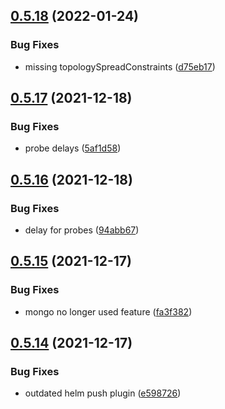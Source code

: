 ## [0.5.18](https://github.com/bsord-io/tiles-api/compare/0.5.17...0.5.18) (2022-01-24)


### Bug Fixes

* missing topologySpreadConstraints ([d75eb17](https://github.com/bsord-io/tiles-api/commit/d75eb17a816a8602f4b232cb05140c214e792e01))



## [0.5.17](https://github.com/bsord-io/tiles-api/compare/0.5.16...0.5.17) (2021-12-18)


### Bug Fixes

* probe delays ([5af1d58](https://github.com/bsord-io/tiles-api/commit/5af1d58a71ee5253a467f30c9b85de44f09f5cd6))



## [0.5.16](https://github.com/bsord-io/tiles-api/compare/0.5.15...0.5.16) (2021-12-18)


### Bug Fixes

* delay for probes ([94abb67](https://github.com/bsord-io/tiles-api/commit/94abb671fabacfc3ad229fb89874ca2f19407c0a))



## [0.5.15](https://github.com/bsord-io/tiles-api/compare/0.5.14...0.5.15) (2021-12-17)


### Bug Fixes

* mongo no longer used feature ([fa3f382](https://github.com/bsord-io/tiles-api/commit/fa3f3824020a108293b6dff1a4af009bcabc4d83))



## [0.5.14](https://github.com/bsord-io/tiles-api/compare/0.5.13...0.5.14) (2021-12-17)


### Bug Fixes

* outdated helm push plugin ([e598726](https://github.com/bsord-io/tiles-api/commit/e598726053ea785b6bd62f8446196cf89be5138e))



